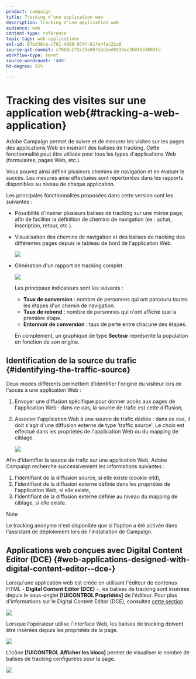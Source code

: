 ```yaml
---
product: campaign
title: Tracking d’une application web
description: Tracking d’une application web
audience: web
content-type: reference
topic-tags: web-applications
exl-id: 07bd36ce-c701-4998-974f-81fd4fac22a0
source-git-commit: c7068c172c35e067d2dbed9233ec3b84633603fd
workflow-type: tm+mt
source-wordcount: '400'
ht-degree: 92%

---
```


# Tracking des visites sur une application web{#tracking-a-web-application}

Adobe Campaign permet de suivre et de mesurer les visites sur les pages des applications Web en insérant des balises de tracking. Cette fonctionnalité peut être utilisée pour tous les types d&#39;applications Web (formulaires, pages Web, etc.).

Vous pouvez ainsi définir plusieurs chemins de navigation et en évaluer le succès. Les mesures ainsi effectuées sont répertoriées dans les rapports disponibles au niveau de chaque application.

Les principales fonctionnalités proposées dans cette version sont les suivantes :

* Possibilité d&#39;insérer plusieurs balises de tracking sur une même page, afin de faciliter la définition de chemins de navigation (ex : achat, inscription, retour, etc.).
* Visualisation des chemins de navigation et des balises de tracking des différentes pages depuis le tableau de bord de l&#39;application Web.

   ![](assets/trackers_1.png)

* Génération d&#39;un rapport de tracking complet.

   ![](assets/trackers_5.png)

   Les principaux indicateurs sont les suivants :

   * **Taux de conversion** : nombre de personnes qui ont parcouru toutes les étapes d&#39;un chemin de navigation.
   * **Taux de rebond** : nombre de personnes qui n&#39;ont affiché que la première étape.
   * **Entonnoir de conversion** : taux de perte entre chacune des étapes.

   En complément, un graphique de type **Secteur** représente la population en fonction de son origine.

## Identification de la source du trafic {#identifying-the-traffic-source}

Deux modes différents permettent d&#39;identifier l&#39;origine du visiteur lors de l&#39;accès à une application Web :

1. Envoyer une diffusion spécifique pour donner accès aux pages de l&#39;application Web : dans ce cas, la source de trafic est cette diffusion,
1. Associer l&#39;application Web à une source de trafic dédiée : dans ce cas, il doit s&#39;agir d&#39;une diffusion externe de type &#39;traffic source&#39;. Le choix est effectué dans les propriétés de l&#39;application Web ou du mapping de ciblage.

   ![](assets/trackers_6.png)

Afin d&#39;identifier la source de trafic sur une application Web, Adobe Campaign recherche successivement les informations suivantes :

1. l&#39;identifiant de la diffusion source, si elle existe (cookie nlId),
1. l&#39;identifiant de la diffusion externe définie dans les propriétés de l&#39;application Web, si elle existe,
1. l&#39;identifiant de la diffusion externe définie au niveau du mapping de ciblage, si elle existe.

>[!NOTE]
>
>Le tracking anonyme n&#39;est disponible que si l&#39;option a été activée dans l&#39;assistant de déploiement lors de l&#39;installation de Campaign.

## Applications web conçues avec Digital Content Editor (DCE) {#web-applications-designed-with-digital-content-editor--dce-}

Lorsqu&#39;une application web est créée en utilisant l&#39;éditeur de contenus HTML - **Digital Content Editor (DCE)** -, les balises de tracking sont insérées depuis le sous-onglet **[!UICONTROL Propriétés]** de l&#39;éditeur. Pour plus d&#39;informations sur le Digital Content Editor (DCE), consultez [cette section](about-campaign-html-editor.md).

![](assets/trackers_2.png)

Lorsque l&#39;opérateur utilise l&#39;interface Web, les balises de tracking doivent être insérées depuis les propriétés de la page.

![](assets/trackers_3.png)

L&#39;icône **[!UICONTROL Afficher les blocs]** permet de visualiser le nombre de balises de tracking configurées pour la page.

![](assets/trackers_4.png)
